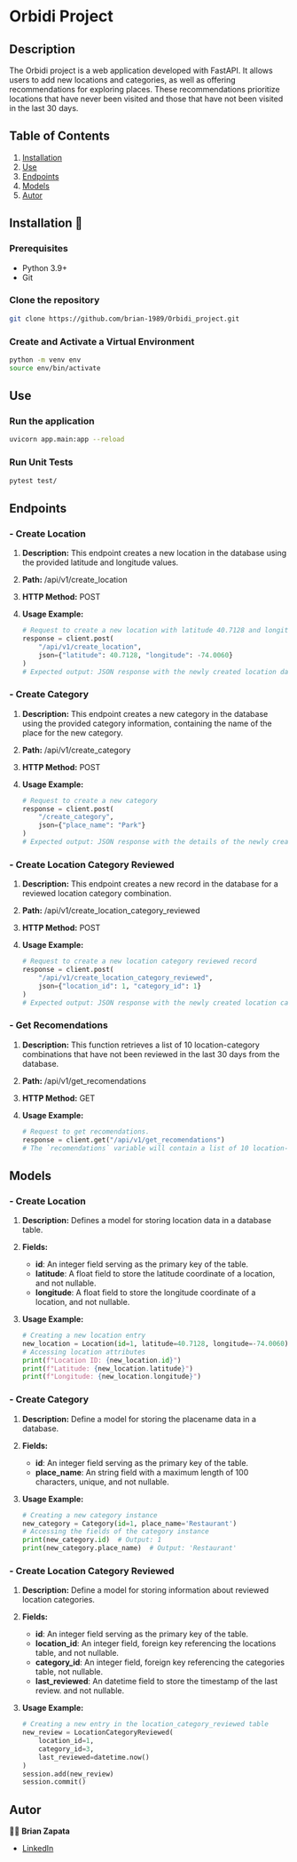 # **Orbidi Project**

## **Description**
The Orbidi project is a web application developed with FastAPI. It allows users to add new locations and categories, as well as offering recommendations for exploring places. These recommendations prioritize locations that have never been visited and those that have not been visited in the last 30 days.

## **Table of Contents**
1. [Installation](#instalación)
2. [Use](#use)
3. [Endpoints](#endpoints)
4. [Models](#models)
5. [Autor](#autor)

## **Installation** :wrench:

### **Prerequisites**
- Python 3.9+
- Git

### Clone the repository
```bash
git clone https://github.com/brian-1989/Orbidi_project.git
```

### **Create and Activate a Virtual Environment**
```bash
python -m venv env
source env/bin/activate
```

## **Use**

### **Run the application**
```bash
uvicorn app.main:app --reload
```

### **Run Unit Tests**
```bash
pytest test/
```

## **Endpoints**

### - **Create Location**
1. **Description:**
This endpoint creates a new location in the database using the provided latitude and longitude values.

2. **Path:**
/api/v1/create_location

3. **HTTP Method:**
POST

4. **Usage Example:**
    ```python
    # Request to create a new location with latitude 40.7128 and longitude -74.0060
    response = client.post(
        "/api/v1/create_location",
        json={"latitude": 40.7128, "longitude": -74.0060}
    )
    # Expected output: JSON response with the newly created location data and status code 201.
    ```

### - **Create Category**
1. **Description:**
This endpoint creates a new category in the database using the provided category information, containing the name of the place for the new category.

2. **Path:**
/api/v1/create_category

3. **HTTP Method:**
POST

4. **Usage Example:**
    ```python
    # Request to create a new category
    response = client.post(
        "/create_category",
        json={"place_name": "Park"}
    )
    # Expected output: JSON response with the details of the newly created category and status 201.
    ```

### - **Create Location Category Reviewed**
1. **Description:**
This endpoint creates a new record in the database for a reviewed location category combination.

2. **Path:**
/api/v1/create_location_category_reviewed

3. **HTTP Method:**
POST

4. **Usage Example:**
    ```python
    # Request to create a new location category reviewed record
    response = client.post(
        "/api/v1/create_location_category_reviewed",
        json={"location_id": 1, "category_id": 1}
    )
    # Expected output: JSON response with the newly created location category reviewed record and status 201.
    ```

### - **Get Recomendations**
1. **Description:**
This function retrieves a list of 10 location-category combinations that have not been reviewed in the last 30 days from the database.

2. **Path:**
/api/v1/get_recomendations

3. **HTTP Method:**
GET

4. **Usage Example:**
    ```python
    # Request to get recomendations.
    response = client.get("/api/v1/get_recomendations")
    # The `recomendations` variable will contain a list of 10 location-category combinations that have not been reviewed in the last 30 days and status 200.
    ```

## **Models**

### - **Create Location**
1. **Description:**
Defines a model for storing location data in a database table.

2. **Fields:**
    - **id**: An integer field serving as the primary key of the table.
    - **latitude**: A float field to store the latitude coordinate of a location, and not nullable.
    - **longitude**: A float field to store the longitude coordinate of a location, and not nullable.

3. **Usage Example:**
    ```python
    # Creating a new location entry
    new_location = Location(id=1, latitude=40.7128, longitude=-74.0060)
    # Accessing location attributes
    print(f"Location ID: {new_location.id}")
    print(f"Latitude: {new_location.latitude}")
    print(f"Longitude: {new_location.longitude}")
    ```

### - **Create Category**
1. **Description:**
Define a model for storing the placename data in a database.

2. **Fields:**
    - **id**: An integer field serving as the primary key of the table.
    - **place_name**: An string field with a maximum length of 100 characters, unique, and not nullable.

3. **Usage Example:**
    ```python
    # Creating a new category instance
    new_category = Category(id=1, place_name='Restaurant')
    # Accessing the fields of the category instance
    print(new_category.id)  # Output: 1
    print(new_category.place_name)  # Output: 'Restaurant'
    ```

### - **Create Location Category Reviewed**
1. **Description:**
Define a model for storing information about reviewed location categories.

2. **Fields:**
    - **id**: An integer field serving as the primary key of the table.
    - **location_id**: An integer field, foreign key referencing the locations table, and not nullable.
    - **category_id**: An integer field, foreign key referencing the categories table, not nullable.
    - **last_reviewed**: An datetime field to store the timestamp of the last review. and not nullable.

3. **Usage Example:**
    ```python
    # Creating a new entry in the location_category_reviewed table
    new_review = LocationCategoryReviewed(
        location_id=1,
        category_id=3,
        last_reviewed=datetime.now()
    )
    session.add(new_review)
    session.commit()
    ```

## **Autor**
:man_technologist: **Brian Zapata**
* [LinkedIn](https://www.linkedin.com/in/briayan-zapata/)



